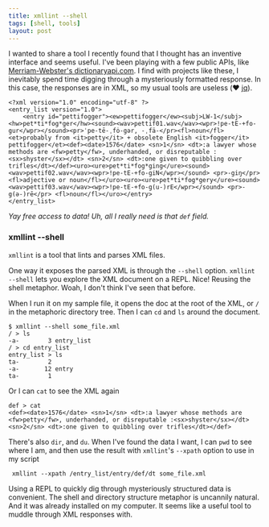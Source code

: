 ```yaml
---
title: xmllint --shell
tags: [shell, tools]
layout: post
---
```


I wanted to share a tool I recently found that I thought has an
inventive interface and seems useful. I've been playing with a few
public APIs, like
[Merriam-Webster's dictionaryapi.com](http://www.dictionaryapi.com). I
find with projects like these, I inevitably spend time digging through
a mysteriously formatted response. In this case, the responses are in
XML, so my usual tools are useless (❤︎
[jq](https://stedolan.github.io/jq/)).


    <?xml version="1.0" encoding="utf-8" ?>
    <entry_list version="1.0">
    	<entry id="pettifogger"><ew>pettifogger</ew><subj>LW-1</subj><hw>pet*ti*fog*ger</hw><sound><wav>pettif01.wav</wav><wpr>!pe-tE-+fo-gur</wpr></sound><pr>ˈpe-tē-ˌfȯ-gər, -ˌfä-</pr><fl>noun</fl><et>probably from <it>petty</it> + obsolete English <it>fogger</it> pettifogger</et><def><date>1576</date> <sn>1</sn> <dt>:a lawyer whose methods are <fw>petty</fw>, underhanded, or disreputable :<sx>shyster</sx></dt> <sn>2</sn> <dt>:one given to quibbling over trifles</dt></def><uro><ure>pet*ti*fog*ging</ure><sound><wav>pettif02.wav</wav><wpr>!pe-tE-+fo-giN</wpr></sound> <pr>-giŋ</pr> <fl>adjective or noun</fl></uro><uro><ure>pet*ti*fog*gery</ure><sound><wav>pettif03.wav</wav><wpr>!pe-tE-+fo-g(u-)rE</wpr></sound> <pr>-g(ə-)rē</pr> <fl>noun</fl></uro></entry>
    </entry_list>


_Yay free access to data! Uh, all I really need is that `def` field._


### xmllint \-\-shell

`xmllint` is a tool that lints and parses XML files.

One way it exposes the parsed XML is through the `--shell`
option. `xmllint --shell` lets you explore the XML document on a
REPL. Nice!  Reusing the shell metaphor. Woah, I don't think I've
seen that before.

When I run it on my sample file, it opens the doc at the root of the
XML, or `/` in the metaphoric directory tree. Then I can `cd` and `ls`
around the document.

    $ xmllint --shell some_file.xml
    / > ls
    -a-        3 entry_list
    / > cd entry_list
    entry_list > ls
    ta-        2
    -a-       12 entry
    ta-        1


Or I can `cat` to see the XML again

    def > cat
    <def><date>1576</date> <sn>1</sn> <dt>:a lawyer whose methods are <fw>petty</fw>, underhanded, or disreputable :<sx>shyster</sx></dt> <sn>2</sn> <dt>:one given to quibbling over trifles</dt></def>

There's also `dir`, and `du`. When I've found the data I want, I can
`pwd` to see where I am, and then use the result with `xmllint`'s
`--xpath` option to use in my script

     xmllint --xpath /entry_list/entry/def/dt some_file.xml



Using a REPL to quickly dig through mysteriously structured data
is convenient. The shell and directory structure metaphor is uncannily
natural. And it was already installed on my computer. It seems like a
useful tool to muddle through XML responses with.
